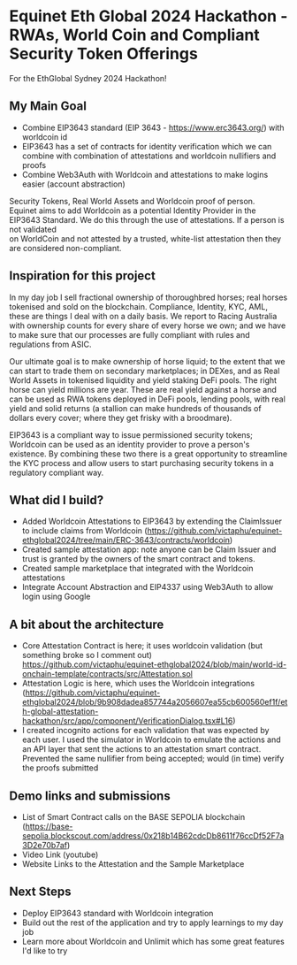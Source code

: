 # Equinet Eth Global 2024 Hackathon - RWAs, World Coin and Compliant Security Token Offerings
For the EthGlobal Sydney 2024 Hackathon!  

## My Main Goal

- Combine EIP3643 standard (EIP 3643 - https://www.erc3643.org/) with worldcoin id
- EIP3643 has a set of contracts for identity verification which we can combine with combination of attestations and worldcoin nullifiers and proofs
- Combine Web3Auth with Worldcoin and attestations to make logins easier (account abstraction)

Security Tokens, Real World Assets and Worldcoin proof of person.  
Equinet aims to add Worldcoin as a potential Identity Provider in the EIP3643 Standard. We do this through the use of attestations. If a person is not validated   
on WorldCoin and not attested by a trusted, white-list attestation then they are considered non-compliant.  

## Inspiration for this project
In my day job I sell fractional ownership of thoroughbred horses; real horses tokenised and sold on the blockchain. Compliance, Identity, KYC, AML, these are things I deal with on a daily basis. We report to Racing Australia with ownership counts for every share of every horse we own; and we have to make sure that our processes are fully compliant with rules and regulations from ASIC.

Our ultimate goal is to make ownership of horse liquid; to the extent that we can start to trade them on secondary marketplaces; in DEXes, and as Real World Assets in tokenised liquidity and yield staking DeFi pools. The right horse can yield millions are year. These are real yield against a horse and can be used as RWA tokens deployed in DeFi pools, lending pools, with real yield and solid returns (a stallion can make hundreds of thousands of dollars every cover; where they get frisky with a broodmare).  

EIP3643 is a compliant way to issue permissioned security tokens; Worldcoin can be used as an identity provider to prove a person's existence. By combining these two there is a great opportunity to streamline the KYC process and allow users to start purchasing security tokens in a regulatory compliant way.

## What did I build?
- Added Worldcoin Attestations to EIP3643 by extending the ClaimIssuer to include claims from Worldcoin (https://github.com/victaphu/equinet-ethglobal2024/tree/main/ERC-3643/contracts/worldcoin)
- Created sample attestation app: note anyone can be Claim Issuer and trust is granted by the owners of the smart contract and tokens.
- Created sample marketplace that integrated with the Worldcoin attestations
- Integrate Account Abstraction and EIP4337 using Web3Auth to allow login using Google

## A bit about the architecture
- Core Attestation Contract is here; it uses worldcoin validation (but something broke so I comment out) https://github.com/victaphu/equinet-ethglobal2024/blob/main/world-id-onchain-template/contracts/src/Attestation.sol
- Attestation Logic is here, which uses the Worldcoin integrations (https://github.com/victaphu/equinet-ethglobal2024/blob/9b908dadea857744a2056607ea55cb600560ef1f/eth-global-attestation-hackathon/src/app/component/VerificationDialog.tsx#L16)
- I created incognito actions for each validation that was expected by each user. I used the simulator in Worldcoin to emulate the actions and an API layer that sent the actions to an attestation smart contract. Prevented the same nullifier from being accepted; would (in time) verify the proofs submitted


## Demo links and submissions
- List of Smart Contract calls on the BASE SEPOLIA blockchain (https://base-sepolia.blockscout.com/address/0x218b14B62cdcDb8611f76ccDf52F7a3D2e70b7af)
- Video Link (youtube)
- Website Links to the Attestation and the Sample Marketplace

## Next Steps
- Deploy EIP3643 standard with Worldcoin integration
- Build out the rest of the application and try to apply learnings to my day job
- Learn more about Worldcoin and Unlimit which has some great features I'd like to try